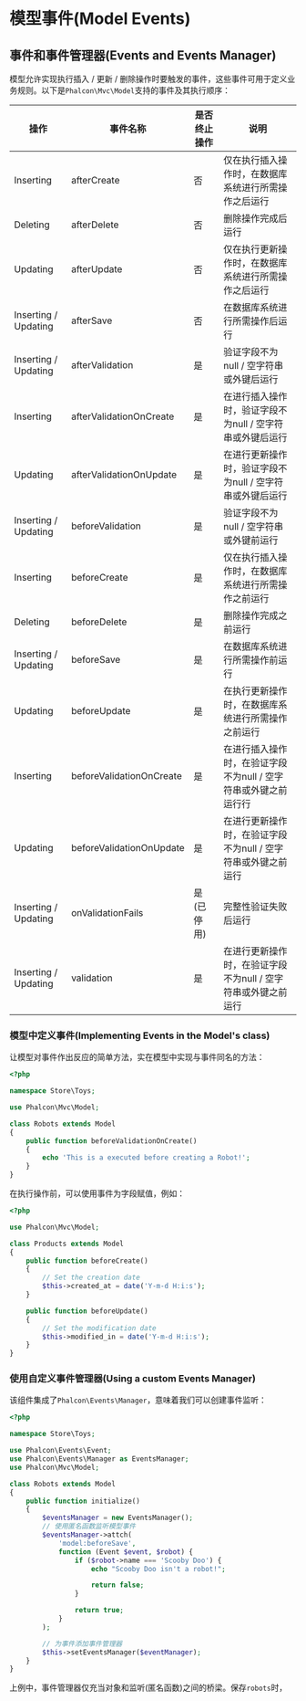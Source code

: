 # 模型事件(Model Events)
## 事件和事件管理器(Events and Events Manager)
模型允许实现执行插入 / 更新 / 删除操作时要触发的事件，这些事件可用于定义业务规则。以下是`Phalcon\Mvc\Model`支持的事件及其执行顺序：

<table>
    <thead>
        <tr>
            <th>操作</th>
            <th>事件名称</th>
            <th>是否终止操作</th>
            <th>说明</th>
        </tr>
    </thead>
    <tbody>
        <tr>
            <td>Inserting</td>
            <td>afterCreate</td>
            <td>否</td>
            <td>
                仅在执行插入操作时，在数据库系统进行所需操作之后运行
            </td>
        </tr>
        <tr>
            <td>Deleting</td>
            <td>afterDelete</td>
            <td>否</td>
            <td>
                删除操作完成后运行
            </td>
        </tr>
        <tr>
            <td>Updating</td>
            <td>afterUpdate</td>
            <td>否</td>
            <td>
                仅在执行更新操作时，在数据库系统进行所需操作之后运行
            </td>
        </tr>
        <tr>
            <td>Inserting / Updating</td>
            <td>afterSave</td>
            <td>否</td>
            <td>
                在数据库系统进行所需操作后运行
            </td>
        </tr>
        <tr>
            <td>Inserting / Updating</td>
            <td>afterValidation</td>
            <td>是</td>
            <td>
                验证字段不为null / 空字符串或外键后运行
            </td>
        </tr>
        <tr>
            <td>Inserting</td>
            <td>afterValidationOnCreate</td>
            <td>是</td>
            <td>
                在进行插入操作时，验证字段不为null / 空字符串或外键后运行
            </td>
        </tr>
        <tr>
            <td>Updating</td>
            <td>afterValidationOnUpdate</td>
            <td>是</td>
            <td>
                在进行更新操作时，验证字段不为null / 空字符串或外键后运行
            </td>
        </tr>
        <tr>
            <td>Inserting / Updating</td>
            <td>beforeValidation</td>
            <td>是</td>
            <td>
                验证字段不为null / 空字符串或外键前运行
            </td>
        </tr>
        <tr>
            <td>Inserting</td>
            <td>beforeCreate</td>
            <td>是</td>
            <td>
                仅在执行插入操作时，在数据库系统进行所需操作之前运行
            </td>
        </tr>
        <tr>
            <td>Deleting</td>
            <td>beforeDelete</td>
            <td>是</td>
            <td>
                删除操作完成之前运行
            </td>
        </tr>
        <tr>
            <td>Inserting / Updating</td>
            <td>beforeSave</td>
            <td>是</td>
            <td>
                在数据库系统进行所需操作前运行
            </td>
        </tr>
        <tr>
            <td>Updating</td>
            <td>beforeUpdate</td>
            <td>是</td>
            <td>
                在执行更新操作时，在数据库系统进行所需操作之前运行
            </td>
        </tr>
        <tr>
            <td>Inserting</td>
            <td>beforeValidationOnCreate</td>
            <td>是</td>
            <td>
                在进行插入操作时，在验证字段不为null / 空字符串或外键之前运行行
            </td>
        </tr>
        <tr>
            <td>Updating</td>
            <td>beforeValidationOnUpdate</td>
            <td>是</td>
            <td>
                在进行更新操作时，在验证字段不为null / 空字符串或外键之前运行
            </td>
        </tr>
        <tr>
            <td>Inserting / Updating</td>
            <td>onValidationFails</td>
            <td>是(已停用)</td>
            <td>
                完整性验证失败后运行
            </td>
        </tr>
        <tr>
            <td>Inserting / Updating</td>
            <td>validation</td>
            <td>是</td>
            <td>
                在进行更新操作时，在验证字段不为null / 空字符串或外键之前运行
            </td>
        </tr>
    </tbody>
</table>

### 模型中定义事件(Implementing Events in the Model's class)
让模型对事件作出反应的简单方法，实在模型中实现与事件同名的方法：
```php
<?php

namespace Store\Toys;

use Phalcon\Mvc\Model;

class Robots extends Model
{
    public function beforeValidationOnCreate()
    {
        echo 'This is a executed before creating a Robot!';
    }
}
```
在执行操作前，可以使用事件为字段赋值，例如：
```php
<?php

use Phalcon\Mvc\Model;

class Products extends Model
{
    public function beforeCreate()
    {
        // Set the creation date
        $this->created_at = date('Y-m-d H:i:s');
    }

    public function beforeUpdate()
    {
        // Set the modification date
        $this->modified_in = date('Y-m-d H:i:s');
    }
}
```
### 使用自定义事件管理器(Using a custom Events Manager)
该组件集成了`Phalcon\Events\Manager`，意味着我们可以创建事件监听：
```php
<?php

namespace Store\Toys;

use Phalcon\Events\Event;
use Phalcon\Events\Manager as EventsManager;
use Phalcon\Mvc\Model;

class Robots extends Model
{
    public function initialize()
    {
        $eventsManager = new EventsManager();
        // 使用匿名函数监听模型事件
        $eventsManager->attch(
            'model:beforeSave',
            function (Event $event, $robot) {
                if ($robot->name === 'Scooby Doo') {
                    echo "Scooby Doo isn't a robot!";

                    return false;
                }

                return true;
            }
        );

        // 为事件添加事件管理器
        $this->setEventsManager($eventManager);
    }
}
```
上例中，事件管理器仅充当对象和监听(匿名函数)之间的桥梁。保存`robots`时，